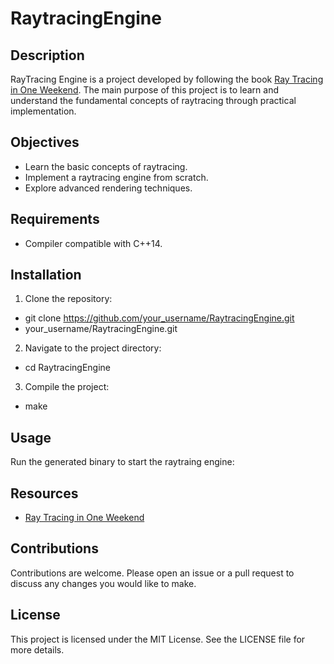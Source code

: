 # RaytracingEngine

## Description
RayTracing Engine is a project developed by following the book [Ray Tracing in One Weekend](https://raytracing.github.io/). The main purpose of this project is to learn and understand the fundamental concepts of raytracing through practical implementation.

## Objectives
- Learn the basic concepts of raytracing.
- Implement a raytracing engine from scratch.
- Explore advanced rendering techniques.

## Requirements
- Compiler compatible with C++14.

## Installation
1. Clone the repository:
 - git clone https://github.com/your_username/RaytracingEngine.git
 - your_username/RaytracingEngine.git
2. Navigate to the project directory:
 - cd RaytracingEngine
3. Compile the project:
 - make
 ## Usage
Run the generated binary to start the raytraing engine:

## Resources
- [Ray Tracing in One Weekend](https://raytracing.github.io/)

## Contributions
Contributions are welcome. Please open an issue or a pull request to discuss any changes you would like to make.

## License
This project is licensed under the MIT License. See the LICENSE file for more details.
